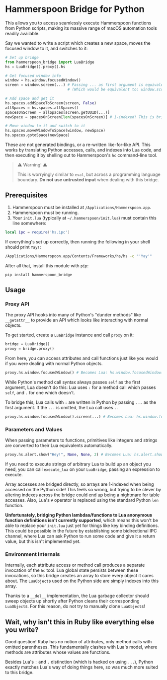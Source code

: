 # Hammerspoon Bridge for Python

This allows you to access seamlessly execute Hammerspoon functions from Python scripts, making its
massive range of macOS automation tools readily available.

Say we wanted to write a script which creates a new space, moves the focused window to it, and
switches to it:

```python
# Set up bridge
from hammerspoon_bridge import LuaBridge
hs = LuaBridge().proxy().hs

# Get focused window info
window = hs.window.focusedWindow()
screen = window.screen(...) # Passing ... as first argument is equivalent to: window:screen()
                            # (Which would be equivalent to: window.screen(window))

# Add space and get it 
hs.spaces.addSpaceToScreen(screen, False)
allSpaces = hs.spaces.allSpaces()
spacesOnScreen = allSpaces[screen.getUUID(...)]
newSpace = spacesOnScreen[len(spacesOnScreen)] # 1-indexed! This is bridging to Lua, after all...

# Move window to it and switch to it
hs.spaces.moveWindowToSpace(window, newSpace)
hs.spaces.gotoSpace(newSpace)
```

These are not generated bindings, or a re-written like-for-like API. This works by translating
Python accesses, calls, and indexes into Lua code, and then executing it by shelling out to
Hammerspoon's `hc` command-line tool.

> ⚠️ Warning! ⚠️
>
> This is worryingly similar to `eval`, but across a programming language boundary.
> **Do not use untrusted input** when dealing with this bridge.

## Prerequisites

1. Hammerspoon must be installed at `/Applications/Hammerspoon.app`.
2. Hammerspoon must be running.
3. Your `init.lua` (typically at `~/.hammerspoon/init.lua`) must contain this line somewhere:

```lua
local ipc = require('hs.ipc')
```

If everything's set up correctly, then running the following in your shell should print `Yay!`:

```bash
/Applications/Hammerspoon.app/Contents/Frameworks/hs/hs -c "'Yay'"
```

After all that, install this module with `pip`:

```
pip install hammerspoon_bridge
```

## Usage

### Proxy API

The proxy API hooks into many of Python's "dunder methods" like `__getattr__` to provide an API
which looks like interacting with normal objects.

To get started, create a `LuaBridge` instance and call `proxy` on it:

```python
bridge = LuaBridge()
proxy = bridge.proxy()
```

From here, you can access attributes and call functions just like you would if you were dealing with
normal Python objects.

```python
proxy.hs.window.focusedWindow() # Becomes Lua: hs.window.focusedWindow()
```

While Python's method call syntax always passes `self` as the first argument, Lua doesn't do this:
Lua uses `:` for a method call which passes `self`, and `.` for one which doesn't.

To bridge this, Lua calls with `:` are written in Python by passing `...` as the first argument. If
the `...` is omitted, the Lua call uses `.`.

```python
proxy.hs.window.focusedWindow().screen(...) # Becomes Lua: hs.window.focusedWindow():screen()
```

### Parameters and Values

When passing parameters to functions, primitives like integers and strings are converted to their
Lua equivalents automatically.

```python
proxy.hs.alert.show("Hey!", None, None, 2) # Becomes Lua: hs.alert.show("Hey!", nil, nil, 2)
```

If you need to execute strings of arbitrary Lua to build up an object you need, you can call
`execute_lua` on your `LuaBridge`, passing an expression to execute.

Array accesses are bridged directly, so arrays are 1-indexed when being accessed on the Python side!
This feels so wrong, but trying to be clever by altering indexes across the bridge could end up
being a nightmare for table accesses. Also, Lua's `#` operator is replaced using the standard Python
`len` function.

**Unfortunately, bridging Python lambdas/functions to Lua anonymous function definitions isn't
currently supported**, which means this won't be able to replace your `init.lua` just yet for things
like key binding definitions. This could be possible in the future by establishing some
bidirectional IPC channel, where Lua can ask Python to run some code and give it a return value, but
this isn't implemented yet.

### Environment Internals

Internally, each attribute access or method call produces a separate invocation of the `hc` tool.
Lua global state persists between these invocations, so this bridge creates an array to store every
object it cares about. The `LuaObject`s used on the Python side are simply indexes into this array.

Thanks to a `__del__` implementation, the Lua garbage collector should sweep objects up shortly
after Python cleans their corresponding `LuaObject`s. For this reason, do not try to manually clone
`LuaObject`s!

## Wait, why isn't this in Ruby like everything else you write?

Good question! Ruby has no notion of attributes, only method calls with omitted parentheses. This
fundamentally clashes with Lua's model, where methods are attributes whose values are functions.

Besides Lua's `:` and `.` distinction (which is hacked on using `...`), Python exactly matches Lua's
way of doing things here, so was much more suited to this bridge.
